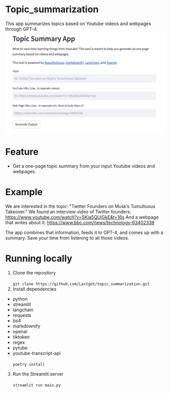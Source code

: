 # Topic_summarization
This app summarizes topics based on Youtube videos and webpages through GPT-4. 
![Topic App](example.png)

# Feature 
- Get a one-page topic summary from your input Youtube videos and webpages.

# Example
We are interested in the topic: "Twitter Founders on Musk’s Tumultuous Takeover."
We found an interview video of Twitter founders: https://www.youtube.com/watch?v=SKia5QUiGkE&t=16s 
And a webpage that writes about it: https://www.bbc.com/news/technology-63402338

The app combines that information, feeds it to GPT-4, and comes up with a summary. Save your time from listening to all those videos.

# Running locally 
1. Clone the repository <br />  
``` git clone https://github.com/Lastget/topic_summarization.git ```
2. Install dependencies
- python
- streamlit 
- langchain 
- requests 
- bs4 
- markdownify 
- openai 
- tiktoken 
- regex 
- pytube 
- youtube-transcript-api <br />  
``` poetry install ```

3. Run the Streamlit server <br />  
``` streamlit run main.py ```   
